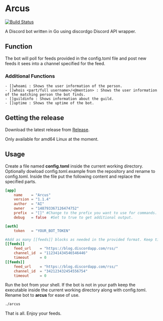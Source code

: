 # Arcus

[![Build Status](https://travis-ci.org/VagantemNumen/arcus.svg?branch=master)](https://travis-ci.org/VagantemNumen/arcus)

A Discord bot written in Go using discordgo Discord API wrapper.

## Function

The bot will poll for feeds provided in the config.toml file and post new feeds it sees into a channel specified for the feed.

### Additional Functions

```
- []whoami : Shows the user information of the person.
- []whois <part/full username>/<@mention> : Shows the user information of the matching person the bot finds.
- []guildinfo : Shows information about the guild.
- []uptime : Shows the uptime of the bot.
```

## Getting the release

Download the latest release from [Release](https://github.com/VagantemNumen/arcus/releases/latest).

Only available for amd64 Linux at the moment.

## Usage

Create a file named **config.toml** inside the current working directory. Optionally dowload config.toml.example from the repository and rename to config.toml.
Inside the file put the following content and replace the specified parts.

```toml
[app]
	name 	= "Arcus"
	version = "1.1.4"
	author 	= "AI"
	owner 	= "148793367126474752"
	prefix 	= "[]" #Change to the prefix you want to use for commands.
	debug 	= false  #Set to true to get additional output.

[auth]
	token 	= "YOUR_BOT_TOKEN"

#Add as many [[feeds]] blocks as needed in the provided format. Keep timeout at 0 for faster feeds.
[[feeds]]
	feed_url 	= "https://blog.discordapp.com/rss/"
	channel_id 	= "112341434546546446"
	timeout 	= 0
[[feeds]]
	feed_url 	= "https://blog.discordapp.com/rss/"
	channel_id 	= "342123432454556754"
	timeout 	= 0
```

Run the bot from your shell. If the bot is not in your path keep the executable inside the current working directory along with config.toml.
Rename bot to **arcus** for ease of use.

```sh
./arcus
```

That is all. Enjoy your feeds.